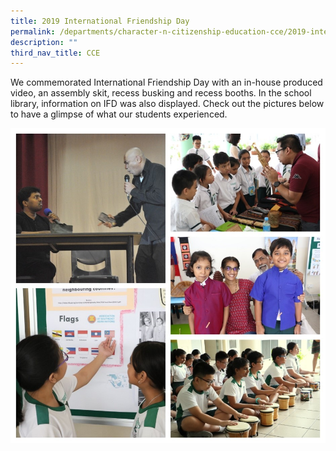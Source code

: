 ```yaml
---
title: 2019 International Friendship Day
permalink: /departments/character-n-citizenship-education-cce/2019-international-friendship-day/
description: ""
third_nav_title: CCE
---
```

We commemorated International Friendship Day with an in-house produced video, an assembly skit, recess busking and recess booths. In the school library, information on IFD was also displayed. Check out the pictures below to have a glimpse of what our students experienced.

![2019 International Friendship Day](/images/ifd%20PICTURE.jpg)